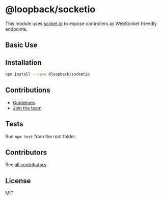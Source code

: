 # @loopback/socketio

This module uses [socket.io](http://socket.io) to expose controllers as
WebSocket friendly endpoints.

## Basic Use

## Installation

```sh
npm install --save @loopback/socketio
```

## Contributions

- [Guidelines](https://github.com/strongloop/loopback-next/blob/master/docs/CONTRIBUTING.md)
- [Join the team](https://github.com/strongloop/loopback-next/issues/110)

## Tests

Run `npm test` from the root folder.

## Contributors

See
[all contributors](https://github.com/strongloop/loopback-next/graphs/contributors).

## License

MIT
